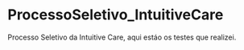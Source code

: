 # ProcessoSeletivo_IntuitiveCare
 Processo Seletivo da Intuitive Care, aqui estáo os testes que realizei.
